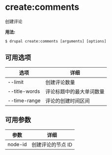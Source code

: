 # create:comments
创建评论

**用法:**
```
$ drupal create:comments [arguments] [options]
```

## 可用选项
选项 | 详细
-------|-------------
--limit | 创建评论数量
--title-words | 评论标题中的最大单词数量
--time-range | 评论的创建时间区间

## 可用参数
参数 | 详细
---------|-------------
node-id | 创建评论的节点 ID
